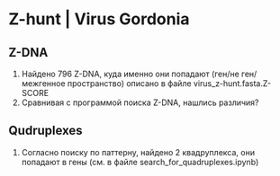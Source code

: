 # Z-hunt | Virus Gordonia
## Z-DNA
1. Найдено 796 Z-DNA, куда именно они попадают (ген/не ген/межгенное пространство) описано в файле virus_z-hunt.fasta.Z-SCORE
2. Сравнивая с программой поиска Z-DNA, нашлись различия?
## Qudruplexes
1. Согласно поиску по паттерну, найдено 2 квадруплекса, они попадают в гены (см. в файле search_for_quadruplexes.ipynb)
